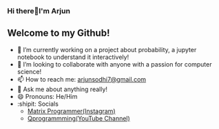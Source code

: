 ### Hi there👋I'm Arjun
## Welcome to my Github!

<!--
**asterbot/asterbot** is a ✨ _special_ ✨ repository because its `README.md` (this file) appears on your GitHub profile.

Here are some ideas to get you started:

- 🔭 I’m currently working on ...
- 🌱 I’m currently learning ...
- 👯 I’m looking to collaborate on ...
- 🤔 I’m looking for help with ...
- 💬 Ask me about ...
- 📫 How to reach me: ...
- 😄 Pronouns: ...
- ⚡ Fun fact: ...
-->
- 🔭 I’m currently working on a project about probability, a jupyter notebook to understand it interactively!
- 👯 I’m looking to collaborate with anyone with a passion for computer science!
- 📫 How to reach me: arjunsodhi7@gmail.com
- 💬 Ask me about anything really!
- 😄 Pronouns: He/Him
- :shipit: Socials
  - [Matrix Programmer(Instagram)](https://www.instagram.com/matrix_programmer/)
  - [Qprogrammming(YouTube Channel)](https://www.youtube.com/qprogramming)
